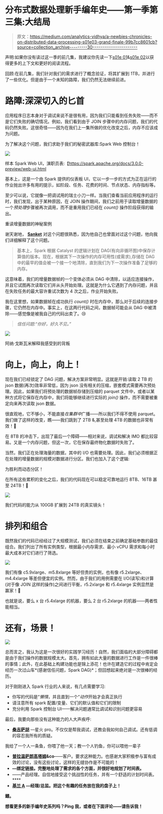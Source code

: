 # 分布式数据处理新手编年史——第一季第三集:大结局

> 原文：<https://medium.com/analytics-vidhya/a-newbies-chronicles-on-distributed-data-processing-s01e03-grand-finale-99b7cc8601cb?source=collection_archive---------30----------------------->

声明:如果你没有读过这一季的前几集，我建议你先读一下[s01e 01](/@athityakumar/a-newbies-chronicles-on-distributed-data-processing-s01e01-pilot-5c76fb052db5)&[s01e 02](/@athityakumar/a-newbies-chronicles-on-distributed-data-processing-s01e02-optimizations-galore-a91eff7cdb02)以获得更多的上下文和更好的阅读流程。

回顾:在前几集，我们针对我们的需求进行了概念验证，将其扩展到 1TB，并进行了一些优化。但是由于一个未知的路障，我们仍然无法继续前进。

# 路障:深深切入的匕首

应用程序日志本身对于调试来说不是很有用，因为我们只能看到任务失败——而不是它们失败的确切情况。例如，我们看到由于 JOIN 步骤中的内存问题，我们的代码仍然失败。这很奇怪——因为在我们上一集所做的优化改变之后，内存不应该成为问题。

为了解决这个问题，我们求助于我们的秘密武器库:Spark Web 控制台！

![](img/2c3126a642efc17dd7c7c3f6e173e5a8.png)

样本 Spark Web UI，演职员表:【https://spark.apache.org/docs/3.0.0-preview/web-ui.html 

基本上，这是一个由 Spark 提供的仪表板 UI，它以一步一步的方式为正在运行的作业抛出许多有用的提示，如阶段、任务、花费的时间、节点状态、内存指标等。

至少可以说，它就像一把调试用的瑞士小刀一样。当我们查看当前应用程序的运行时，我们发现，出于某种原因，在 JOIN 操作期间，我们之前用于读取增量数据的一个*预处理*步骤被再次调用，而不是重用我们已经在 *count()* 操作阶段获得的输出。

重读增量数据的神秘案例

谢天谢地， [**Sanket**](https://www.linkedin.com/in/sanketsahu9394/) 对这个问题很熟悉，因为他自己也曾面对过这个问题，他向我们详细解释了这个问题。

> 基本上，Spark 根据 Catalyst 的逻辑计划在 DAG(有向非循环图)中保存计算值的版本。现在，根据其下一次操作的内存可用性(或需求),存储在 DAG 中的最早的值会被一个接一个地清除，直到我们为下一次操作准备了足够的内存。

这意味着，我们的增量数据帧的一个变体必须从 DAG 中清除，以适应连接操作，并且它试图再次读取它们并从头开始处理。这就是为什么它遇到了内存问题，并且在失败任务的最大容许重试次数为 4 次之后，作业开始失败。

我在这里想，如果数据帧在成功执行 *count()* 时在内存中，那么对于后续的连接步骤，它仍然在内存中。事实上，在这两行代码之间，数据帧可能会从 DAG 中被清除——感觉像是被我自己的代码出卖了。😢

> *信任问题:“你好，好久不见。”*

![](img/53ea8ac3e8e68d8ec36c97f55b43c523.png)

阿纳·戈斯瓦米解释我感受到的背叛

# **向上，向上，向上！**

现在我们已经锁定了 DAG 问题，解决方案非常明显。这就是开销:读取 2 TB 的 json 数据(再次)效率非常低，因为 json 没有相关的压缩，嵌套模式需要再次预处理。因此，如果我们将预处理的数据帧存储到压缩的 parquet 文件中，或者以某种方式将它保存在内存中，我们将能够继续进行实际的 *join()* 操作，而不需要被重定向来再次读取 json 数据。

很直观地，它不够小，不能直接*在集群中*广播——所以我们不得不使用 parquet。我们做了这样的改变，瞧——我们跳到了 2TB &,甚至处理 4TB 的数据也非常有效！🎉

在 8TB 的冲击下，出现了最后一个障碍——相对来说，调试和解决 IMO 都比较容易。又是一个内存问题，但这一次，它在保存最终物化数据时失败了。

当然，我们正在处理海量的数据，其中的 I/O 也需要处理。因此，我们必须根据正在处理的增量数据的规模对数据进行分区。我们也加入了这个逻辑:

为胜利而动态分区！

在所有这些累积的变化之后，我们的代码现在可以稳定可靠地运行 8TB、16TB 甚至 24TB！🎉

![](img/71b64fd55bf13e4ca5cf483abdd3bf8c.png)

我们代码的能力从 100GB 扩展到 24TB 的真实镜头！

# 排列和组合

既然我们的代码已经经过了大规模测试，我们必须在结束之前确定基础参数的最佳组合。我们列出了所有实例类型，根据最小内存需求、最小 vCPU 需求和每小时最大成本对它们进行了筛选。

![](img/91e74cf0205b4b4db0cc03f4fb6b08dc.png)

我们有像 c5.9xlarge、m5.8xlarge 等好但贵的实例，也有像 r5.2xlarge、m4.4xlarge 等差但便宜的实例。然而，由于我们的用例需要在 I/O(读写)和计算(对于像 JOIN 这样的操作)之间进行平衡，r5.2xlarge 和 r5.4xlarge 实例显然是赢家！🏅

也就是说，要么 x 台 r5.4xlarge 的机器，要么 2 台 r5.2xlarge 的机器——两者性能相当。

# 还有，场景！

![](img/9b6d7a4ccecc484e3bd292ef6ab530ae.png)

总而言之，我认为这是一次很好的实践学习经历！自然，我们面临的大部分障碍都是由于我们操作的数据规模太大。首先，拥有如此大量的数据进行工作是一件很棒的事情；此外，在此基础上构建功能也是锦上添花！也许在建造它的过程中肯定会经历一次过山车*(感谢信任问题，Spark DAG)*；但回想起来绝对是一次很棒的经历。

对于刚刚进入 Spark 行业的人来说，有几点需要学习:

*   你写的代码是“*懒惰*，并且直到一个“*动作*开始才会真正执行
*   请注意所有 spark 配置/变量、它们的默认值和它们的限制
*   充分利用 Spark 控制台 UI——解决问题通常比调试和识别问题更容易

最后，我要向那些没有这种能力的人大声疾呼:

*   [**桑吉萨胡**](https://www.linkedin.com/in/sanketsahu9394/) —星火 pro。不仅仅是帮我调试，还教会我如何自己调试。还有低调的容忍我所有的质疑。

我给了一个人一条鱼，你喂了他一天；教一个人钓鱼，你可以喂他一辈子

*   [**普拉温**](https://www.linkedin.com/in/pravin-agrawal-25409329/)[**萨朗**](https://www.linkedin.com/in/sarangzargar/)[**高塔姆**](https://www.linkedin.com/in/guptagautam/)**&co**——客户。要求这种能力。也感谢大家积极参与富有成效的讨论，没有这些讨论，这样的无缝协作是不可能的！
*   [](https://www.linkedin.com/in/ashwinikumar1/)**—绑定链接。完整地处理了需求的各个方面，并很好地规划了时间表。**
*   **[](https://www.linkedin.com/in/desourabh/)**——产品经理。自信地接受这个挑战性的任务，并有一个舒适的计划时间表。****
*   ****[**基兰 A**](https://www.linkedin.com/in/kiranashwath/) —经理/总监。把这个有趣的任务放在我的盘子上！****

******鳍。******

****想看更多的新手编年史系列吗？Ping 我，或者在下面评论——请告诉我！****